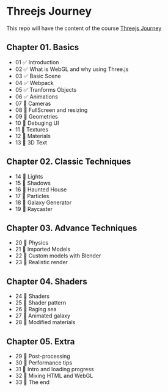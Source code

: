 # Threejs Journey

This repo will have the content of the course [Threejs Journey](https://threejs-journey.xyz/)
## Chapter 01. Basics

- 01 :white_check_mark: Introduction
- 02 :white_check_mark: What is WebGL and why using Three.js
- 03 :white_check_mark: Basic Scene
- 04 :white_check_mark: Webpack
- 05 :white_check_mark: Tranforms Objects
- 06 :white_check_mark: Animations
- 07 :black_square_button: Cameras
- 08 :black_square_button: FullScreen and resizing
- 09 :black_square_button: Geometries
- 10 :black_square_button: Debuging UI
- 11 :black_square_button: Textures
- 12 :black_square_button: Materials
- 13 :black_square_button: 3D Text

## Chapter 02. Classic Techniques
- 14 :black_square_button: Lights
- 15 :black_square_button: Shadows
- 16 :black_square_button: Haunted House
- 17 :black_square_button: Particles
- 18 :black_square_button: Galaxy Generator
- 19 :black_square_button: Raycaster
## Chapter 03. Advance Techniques
- 20 :black_square_button: Physics
- 21 :black_square_button: Imported Models
- 22 :black_square_button: Custom models with Blender
- 23 :black_square_button: Realistic render
## Chapter 04. Shaders
- 24 :black_square_button: Shaders
- 25 :black_square_button: Shader pattern
- 26 :black_square_button: Raging sea
- 27 :black_square_button: Animated galaxy
- 28 :black_square_button: Modified materials
## Chapter 05. Extra
- 29 :black_square_button: Post-processing
- 30 :black_square_button: Performance tips
- 31 :black_square_button: Intro and loading progress
- 32 :black_square_button: Mixing HTML and WebGL
- 33 :black_square_button: The end
